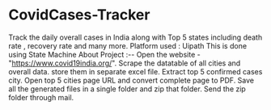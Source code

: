 # CovidCases-Tracker
Track the daily overall cases in India along with Top 5 states including death rate , recovery rate and many more.
Platform used : Uipath
This is done using State Machine
About Project :--
Open the website - "https://www.covid19india.org/".
Scrape the datatable of all cities and overall data. 
store them in separate excel file.
Extract top 5 confirmed cases city.
Open top 5 cities page URL and convert complete page to PDF.
Save all the generated files in a single folder and zip that folder.
Send the zip folder through mail.
